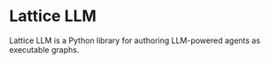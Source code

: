 # Lattice LLM

Lattice LLM is a Python library for authoring LLM-powered agents as executable graphs.
